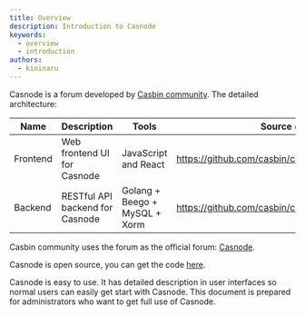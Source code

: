 ```yaml
---
title: Overview
description: Introduction to Casnode
keywords:
  - overview
  - introduction
authors:
  - kininaru
---
```


Casnode is a forum developed by [Casbin community](https://casbin.io/). The detailed architecture:

| Name     | Description                     | Tools                         | Source code                                       |
| -------- | ------------------------------- | ----------------------------- | ------------------------------------------------- |
| Frontend | Web frontend UI for Casnode     | JavaScript and React          | https://github.com/casbin/casnode/tree/master/web |
| Backend  | RESTful API backend for Casnode | Golang + Beego + MySQL + Xorm | https://github.com/casbin/casnode/                |

 Casbin community uses the forum as the official forum: [Casnode](https://forum.casbin.com/).

Casnode is open source, you can get the code [here](https://github.com/casbin/casnode).

Casnode is easy to use. It has detailed description in user interfaces so normal users can easily get start with Casnode. This document is prepared for administrators who want to get full use of Casnode.